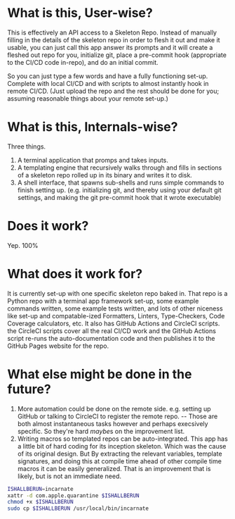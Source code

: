 # What is this, User-wise?
This is effectively an API access to a Skeleton Repo.
Instead of manually filling in the details of the skeleton repo in order to flesh it out and make it usable, you can just call this app answer its prompts and it will create a fleshed out repo for you, initialize git, place a pre-commit hook (appropriate to the CI/CD code in-repo), and do an initial commit.

So you can just type a few words and have a fully functioning set-up.  Complete with local CI/CD and with scripts to almost instantly hook in remote CI/CD.  (Just upload the repo and the rest should be done for you; assuming reasonable things about your remote set-up.)

# What is this, Internals-wise?
Three things.
1. A terminal application that promps and takes inputs.
2. A templating engine that recursively walks through and fills in sections of a skeleton repo rolled up in its binary and writes it to disk.
3. A shell interface, that spawns sub-shells and runs simple commands to finish setting up. (e.g. initializing git, and thereby using your default git settings, and making the git pre-commit hook that it wrote executable)

# Does it work?
Yep. 100%

# What does it work for?
It is currently set-up with one specific skeleton repo baked in.
That repo is a Python repo with a terminal app framework set-up, some example commands written, some example tests written, and lots of other niceness like set-up and compatable-ized Formatters, Linters, Type-Checkers, Code Coverage calculators, etc.
It also has GitHub Actions and CircleCI scripts.  the CircleCI scripts cover all the real CI/CD work and the GitHub Actions script re-runs the auto-documentation code and then publishes it to the GitHub Pages website for the repo.

# What else might be done in the future?
1. More automation could be done on the remote side.  e.g. setting up GitHub or talking to CircleCI to register the remote repo.  -- Those are both almost instantaneous tasks however and perhaps execsively specific.  So they're hard *maybe*s on the improvement list.
2. Writing macros so templated repos can be auto-integrated.  This app has a little bit of hard coding for its inception skeleton.  Which was the cause of its original design.  But By extracting the relevant variables, template signatures, and doing this at compile time ahead of other compile time macros it can be easily generalized.  That is an improvement that is likely, but is not an immediate need.

```bash
ISHALLBERUN=incarnate
xattr -d com.apple.quarantine $ISHALLBERUN
chmod +x $ISHALLBERUN
sudo cp $ISHALLBERUN /usr/local/bin/incarnate
```

